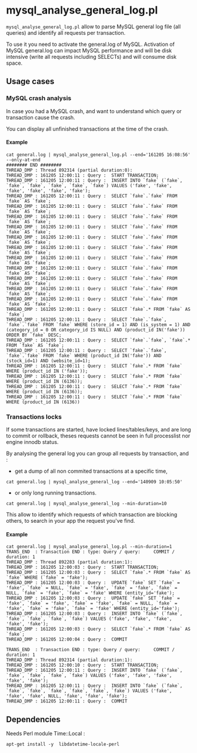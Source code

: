 # mysql_analyse_general_log.pl

`mysql_analyse_general_log.pl` allow to parse MySQL general log file (all queries) and identify all requests per transaction.

To use it you need to activate the general.log of MySQL. Activation of MySQL general.log can impact MySQL performance and will be disk intensive (write all requests including SELECTs) and will consume disk space.


## Usage cases

### MySQL crash analysis

In case you had a MySQL crash, and want to understand which query or transaction cause the crash.

You can display all unfinished transactions at the time of the crash.

#### Example
```
cat general.log | mysql_analyse_general_log.pl --end='161205 16:08:56' --only-at-end 
######## END ########
THREAD_DMP : Thread 892314 (partial duration:0):
THREAD_DMP : 161205 12:00:11 : Query :  START TRANSACTION;
THREAD_DMP : 161205 12:00:11 : Query :  INSERT INTO `fake` (`fake`, `fake`, `fake`, `fake`, `fake`, `fake`) VALUES ('fake', 'fake', 'fake', 'fake', 'fake', 'fake');
THREAD_DMP : 161205 12:00:11 : Query :  SELECT `fake`.`fake` FROM `fake` AS `fake`;
THREAD_DMP : 161205 12:00:11 : Query :  SELECT `fake`.`fake` FROM `fake` AS `fake`;
THREAD_DMP : 161205 12:00:11 : Query :  SELECT `fake`.`fake` FROM `fake` AS `fake`;
THREAD_DMP : 161205 12:00:11 : Query :  SELECT `fake`.`fake` FROM `fake` AS `fake`;
THREAD_DMP : 161205 12:00:11 : Query :  SELECT `fake`.`fake` FROM `fake` AS `fake`;
THREAD_DMP : 161205 12:00:11 : Query :  SELECT `fake`.`fake` FROM `fake` AS `fake`;
THREAD_DMP : 161205 12:00:11 : Query :  SELECT `fake`.`fake` FROM `fake` AS `fake`;
THREAD_DMP : 161205 12:00:11 : Query :  SELECT `fake`.`fake` FROM `fake` AS `fake`;
THREAD_DMP : 161205 12:00:11 : Query :  SELECT `fake`.`fake` FROM `fake` AS `fake`;
THREAD_DMP : 161205 12:00:11 : Query :  SELECT `fake`.`fake` FROM `fake` AS `fake`;
THREAD_DMP : 161205 12:00:11 : Query :  SELECT `fake`.`fake` FROM `fake` AS `fake`;
THREAD_DMP : 161205 12:00:11 : Query :  SELECT `fake`.* FROM `fake` AS `fake`;
THREAD_DMP : 161205 12:00:11 : Query :  SELECT `fake`.`fake`, `fake`.`fake` FROM `fake` WHERE (store_id = 1) AND (is_system = 1) AND (category_id = 0 OR category_id IS NULL) AND (product_id IN('fake')) ORDER BY `fake` DESC;
THREAD_DMP : 161205 12:00:11 : Query :  SELECT `fake`.`fake`, `fake`.* FROM `fake` AS `fake`;
THREAD_DMP : 161205 12:00:11 : Query :  SELECT `fake`.`fake`, `fake`.`fake` FROM `fake` WHERE (product_id IN('fake')) AND (stock_id=1) AND (website_id=1);
THREAD_DMP : 161205 12:00:11 : Query :  SELECT `fake`.* FROM `fake` WHERE (product_id IN ('fake'));
THREAD_DMP : 161205 12:00:11 : Query :  SELECT `fake`.* FROM `fake` WHERE (product_id IN (6136));
THREAD_DMP : 161205 12:00:11 : Query :  SELECT `fake`.* FROM `fake` WHERE (product_id IN (6136));
THREAD_DMP : 161205 12:00:11 : Query :  SELECT `fake`.* FROM `fake` WHERE (product_id IN (6136))
```

### Transactions locks

If some transactions are started, have locked lines/tables/keys, and are long to commit or rollback, theses requests cannot be seen in full processlist nor engine innodb status.

By analysing the general log you can group all requests by transaction, and :
- get a dump of all non commited transactions at a specific time,
```
cat general.log | mysql_analyse_general_log --end='140909 10:05:50'
```
- or only long running transactions.
```
cat general.log | mysql_analyse_general_log --min-duration=10
```

This allow to identify which requests of which transaction are blocking others, to search in your app the request you've find.

#### Example
```
cat general.log | mysql_analyse_general_log.pl --min-duration=1
TRANS_END  : Transaction END : type: Query / query:     COMMIT / duration: 1
THREAD_DMP : Thread 892283 (partial duration:1):
THREAD_DMP : 161205 12:00:03 : Query :  START TRANSACTION;
THREAD_DMP : 161205 12:00:03 : Query :  SELECT `fake`.* FROM `fake` AS `fake` WHERE (`fake` = 'fake');
THREAD_DMP : 161205 12:00:03 : Query :  UPDATE `fake` SET `fake` = 'fake', `fake` = NULL, `fake` = 'fake', `fake` = 'fake', `fake` = NULL, `fake` = 'fake', `fake` = 'fake' WHERE (entity_id='fake');
THREAD_DMP : 161205 12:00:03 : Query :  UPDATE `fake` SET `fake` = 'fake', `fake` = 'fake', `fake` = 'fake', `fake` = NULL, `fake` = 'fake', `fake` = 'fake', `fake` = 'fake' WHERE (entity_id='fake');
THREAD_DMP : 161205 12:00:03 : Query :  INSERT INTO `fake` (`fake`, `fake`, `fake`, `fake`, `fake`) VALUES ('fake', 'fake', 'fake', 'fake', 'fake');
THREAD_DMP : 161205 12:00:03 : Query :  SELECT `fake`.* FROM `fake` AS `fake`;
THREAD_DMP : 161205 12:00:04 : Query :  COMMIT

TRANS_END  : Transaction END : type: Query / query:     COMMIT / duration: 1
THREAD_DMP : Thread 892314 (partial duration:1):
THREAD_DMP : 161205 12:00:10 : Query :  START TRANSACTION;
THREAD_DMP : 161205 12:00:11 : Query :  INSERT INTO `fake` (`fake`, `fake`, `fake`, `fake`, `fake`) VALUES ('fake', 'fake', 'fake', 'fake', 'fake');
THREAD_DMP : 161205 12:00:11 : Query :  INSERT INTO `fake` (`fake`, `fake`, `fake`, `fake`, `fake`, `fake`, `fake`) VALUES ('fake', 'fake', 'fake', NULL, 'fake', 'fake', 'fake');
THREAD_DMP : 161205 12:00:11 : Query :  COMMIT
```

## Dependencies

Needs Perl module Time::Local :

```
apt-get install -y  libdatetime-locale-perl
```



